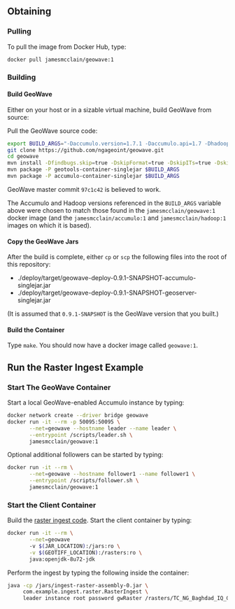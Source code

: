 ## Obtaining  ##

### Pulling ###

To pull the image from Docker Hub, type:

```bash
docker pull jamesmcclain/geowave:1
```

### Building ###

#### Build GeoWave ####

Either on your host or in a sizable virtual machine, build GeoWave from source:

Pull the GeoWave source code:
```bash
export BUILD_ARGS="-Daccumulo.version=1.7.1 -Daccumulo.api=1.7 -Dhadoop.version=2.7.2 -Dgeotools.version=14.2 -Dgeoserver.version=2.8.3"
git clone https://github.com/ngageoint/geowave.git
cd geowave
mvn install -Dfindbugs.skip=true -DskipFormat=true -DskipITs=true -DskipTests=true $BUILD_ARGS
mvn package -P geotools-container-singlejar $BUILD_ARGS
mvn package -P accumulo-container-singlejar $BUILD_ARGS
```

GeoWave master commit `97c1c42` is believed to work.

The Accumulo and Hadoop versions referenced in the `BUILD_ARGS` variable above were chosen to match those found in the `jamesmcclain/geowave:1`
docker image (and the `jamesmcclain/accumulo:1` and `jamesmcclain/hadoop:1` images on which it is based).

#### Copy the GeoWave Jars ####

After the build is complete, either `cp` or `scp` the following files into the root of this repository:
   * ./deploy/target/geowave-deploy-0.9.1-SNAPSHOT-accumulo-singlejar.jar
   * ./deploy/target/geowave-deploy-0.9.1-SNAPSHOT-geoserver-singlejar.jar

(It is assumed that `0.9.1-SNAPSHOT` is the GeoWave version that you built.)

#### Build the Container ####

Type `make`.  You should now have a docker image called `geowave:1`.

## Run the Raster Ingest Example ##

### Start The GeoWave Container ###

Start a local GeoWave-enabled Accumulo instance by typing:

```bash
docker network create --driver bridge geowave
docker run -it --rm -p 50095:50095 \
       --net=geowave --hostname leader --name leader \
       --entrypoint /scripts/leader.sh \
       jamesmcclain/geowave:1
```

Optional additional followers can be started by typing:

```bash
docker run -it --rm \
       --net=geowave --hostname follower1 --name follower1 \
       --entrypoint /scripts/follower.sh \
       jamesmcclain/geowave:1
```

### Start the Client Container ###

Build the [raster ingest code](https://github.com/jamesmcclain/GeoWaveIngest).
Start the client container by typing:

```bash
docker run -it --rm \
       --net=geowave
       -v $(JAR_LOCATION):/jars:ro \
       -v $(GEOTIFF_LOCATION):/rasters:ro \
       java:openjdk-8u72-jdk
```

Perform the ingest by typing the following inside the container:

```bash
java -cp /jars/ingest-raster-assembly-0.jar \
     com.example.ingest.raster.RasterIngest \
     leader instance root password gwRaster /rasters/TC_NG_Baghdad_IQ_Geo.tif
```
